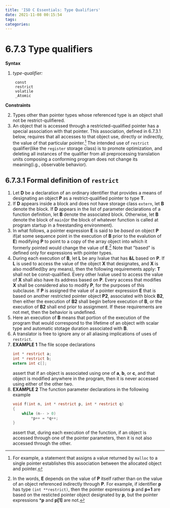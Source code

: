 ```yaml
---
title: 'ISO C Essentials: Type Qualifiers'
date: 2021-11-08 00:15:54
tags:
categories:
---
```



6.7.3 Type qualifiers
=====================

**Syntax**

1. *type-qualifier:*

        const
        restrict
        volatile
        _Atomic
    
**Constraints**

2. Types other than pointer types whose referenced type is an object shall not be restrict-qulifiered.
9. An object that is accessed through a restricted-qualified pointer has a special association with that pointer. This association, defined in 6.7.3.1 below, requires that all accesses to that object use, directly or indirectly, the value of that particular pointer.[^1] The intended use of `restrict` qualifier(like the `register` storage class) is to promote optimization, and deleting all instances of the qualifier from all preprocessing translation units composing a conforming program does not change its meaning(i.g., observable behavior).

[^1]: For example, a statement that assigns a value returned by `malloc` to a single pointer establishes this association between the allocated object and pointer.

6.7.3.1 Formal definition of `restrict`
---------------------------------------

1. Let **D** be a declaration of an ordinary identifier that provides a means of designating an object **P** as a restrict-qualified pointer to type **T**.
2. If **D** appears inside a block and does not have storage class `extern`, let **B** denote the block. If **D** appears in the list of parameter declarations of a function definition, let **B** denote the associated block. Otherwise, let **B** denote the block of `main`(or the block of whatever function is called at program startup in a freestanding environment).
3. In what follows, a pointer expression **E** is said to be *based* on object **P** if(at some sequence point in the execution of **B** prior to the evalution of **E**) modifying **P** to point to a copy of the array object into which it formerly pointed would change the value of **E**.[^2] Note that "based" is defined only for expressions with pointer types.
4. During each execution of **B**, let **L** be any lvalue that has **&L** based on **P**. If **L** is used to access the value of the object **X** that designates, and **X** is also modified(by any means), then the following requirements apply: **T** shall not be const-qualified. Every other lvalue used to access the value of **X** shall also have its address based on **P**. Every access that modifies **X** shall be considered also to modify **P**, for the purposes of this subclause. If **P** is assigned the value of a pointer expression **E** that is based on another restricted pointer object **P2**, associated with block **B2**, then either the execution of **B2** shall begin before execution of **B**, or the execution of **B2** shall end prior to assignment. If these requirements are not met, then the behavior is undefined.
5. Here an execution of **B** means that portion of the execution of the program that would correspond to the lifetime of an object with scalar type and automatic stotage duration associated with **B**.
6. A translator is free to ignore any or all aliasing implications of uses of `restrict`.
7. **EXAMPLE 1** The file scope declarations
    ```c
    int * restrict a;
    int * restrict b;
    extern int c[];
    ```
    assert that if an object is associated using one of **a**, **b**, or **c**, and that object is modified anywhere in the program, then it is never accessed using either of the other two.
8. **EXAMPLE 2** The function parameter declarations in the following example
    ```c
    void f(int n, int * restrict p, int * restrict q)
    {
        while (n-- > 0)
            *p++ = *q++;
    }
    ```
    assert that, during each execution of the function, if an object is accessed through one of the pointer parameters, then it is not also accessed through the other.

[^2]: In the words, **E** depends on the value of **P** itself rather than on the value of an object referenced indirectly through **P**. For example, if identifier **p** has type `(int **restrict)`, then the pointer expressions **p** and **p+1** are based on the resticted pointer object designated by **p**, but the pointer expressions ***p** and **p[1]** are not.
